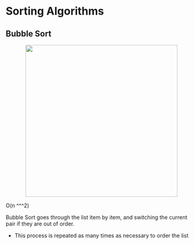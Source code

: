 # Sorting Algorithms

## Bubble Sort

<p align="center">

  <img src="https://upload.wikimedia.org/wikipedia/commons/c/c8/Bubble-sort-example-300px.gif" width="400\"/>

<br>

O(n ^^^2)

Bubble Sort goes through the list item by item, and switching the current pair if they are out of order.

- This process is repeated as many times as necessary to order the list

